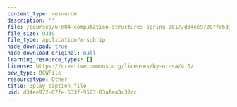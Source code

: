 ```yaml
---
content_type: resource
description: ''
file: /courses/6-004-computation-structures-spring-2017/d34ee97207fe633f950383afaa3c32dc_p2DReFbW35c.srt
file_size: 9339
file_type: application/x-subrip
hide_download: true
hide_download_original: null
learning_resource_types: []
license: https://creativecommons.org/licenses/by-nc-sa/4.0/
ocw_type: OCWFile
resourcetype: Other
title: 3play caption file
uid: d34ee972-07fe-633f-9503-83afaa3c32dc
---
```

